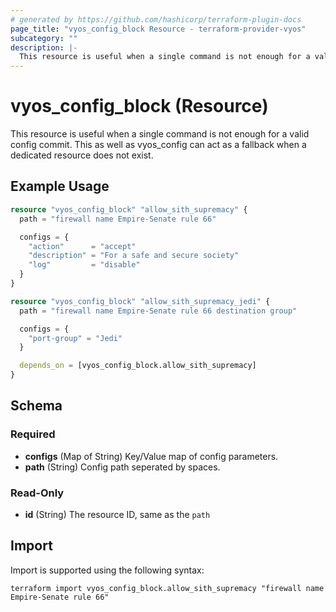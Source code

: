 ```yaml
---
# generated by https://github.com/hashicorp/terraform-plugin-docs
page_title: "vyos_config_block Resource - terraform-provider-vyos"
subcategory: ""
description: |-
  This resource is useful when a single command is not enough for a valid config commit. This as well as vyos_config can act as a fallback when a dedicated resource does not exist.
---
```


# vyos_config_block (Resource)

This resource is useful when a single command is not enough for a valid config commit. This as well as vyos_config can act as a fallback when a dedicated resource does not exist.

## Example Usage

```terraform
resource "vyos_config_block" "allow_sith_supremacy" {
  path = "firewall name Empire-Senate rule 66"

  configs = {
    "action"      = "accept"
    "description" = "For a safe and secure society"
    "log"         = "disable"
  }
}

resource "vyos_config_block" "allow_sith_supremacy_jedi" {
  path = "firewall name Empire-Senate rule 66 destination group"

  configs = {
    "port-group" = "Jedi"
  }

  depends_on = [vyos_config_block.allow_sith_supremacy]
}
```

<!-- schema generated by tfplugindocs -->
## Schema

### Required

- **configs** (Map of String) Key/Value map of config parameters.
- **path** (String) Config path seperated by spaces.

### Read-Only

- **id** (String) The resource ID, same as the `path`

## Import

Import is supported using the following syntax:

```shell
terraform import vyos_config_block.allow_sith_supremacy "firewall name Empire-Senate rule 66"
```

